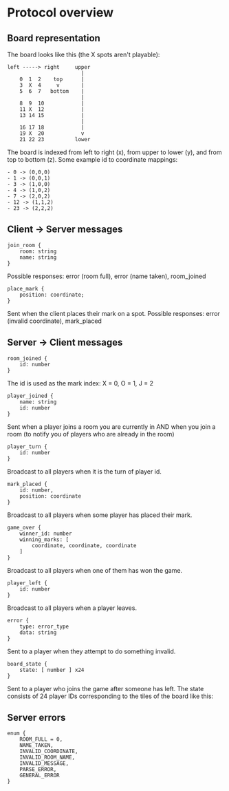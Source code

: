 
Protocol overview
====

Board representation
----

The board looks like this (the X spots aren't playable):

    left -----> right     upper
                            |
        0  1  2    top      |
        3  X  4     v       |
        5  6  7   bottom    |
                            |
        8  9  10            |
        11 X  12            |
        13 14 15            |
                            |
        16 17 18            |
        19 X  20            v
        21 22 23          lower

The board is indexed from left to right (x), from upper to lower (y), and from top to bottom (z). Some example id to coordinate mappings:

    - 0 -> (0,0,0)
    - 1 -> (0,0,1)
    - 3 -> (1,0,0)
    - 4 -> (1,0,2)
    - 7 -> (2,0,2)
    - 12 -> (1,1,2)
    - 23 -> (2,2,2)

Client -> Server messages
----

    join_room {
        room: string
        name: string
    }

Possible responses: error (room full), error (name taken), room_joined

    place_mark {
        position: coordinate;
    }

Sent when the client places their mark on a spot. Possible responses: error (invalid coordinate), mark_placed

Server -> Client messages
----

    room_joined {
        id: number
    }

The id is used as the mark index: X = 0, O = 1, J = 2

    player_joined {
        name: string
        id: number
    }

Sent when a player joins a room you are currently in AND when you join a room (to notify you of players who are already in the room)

    player_turn {
        id: number
    }

Broadcast to all players when it is the turn of player id.

    mark_placed {
        id: number,
        position: coordinate
    }

Broadcast to all players when some player has placed their mark.

    game_over {
        winner_id: number
        winning_marks: [
            coordinate, coordinate, coordinate
        ]
    }

Broadcast to all players when one of them has won the game.

    player_left {
        id: number
    }

Broadcast to all players when a player leaves.

    error {
        type: error_type
        data: string
    }

Sent to a player when they attempt to do something invalid.

    board_state {
        state: [ number ] x24
    }

Sent to a player who joins the game after someone has left. The state consists of 24 player IDs corresponding to the tiles of the board like this:

Server errors
----

    enum {
        ROOM_FULL = 0,
        NAME_TAKEN,
        INVALID_COORDINATE,
        INVALID_ROOM_NAME,
        INVALID_MESSAGE,
        PARSE_ERROR,
        GENERAL_ERROR
    }
